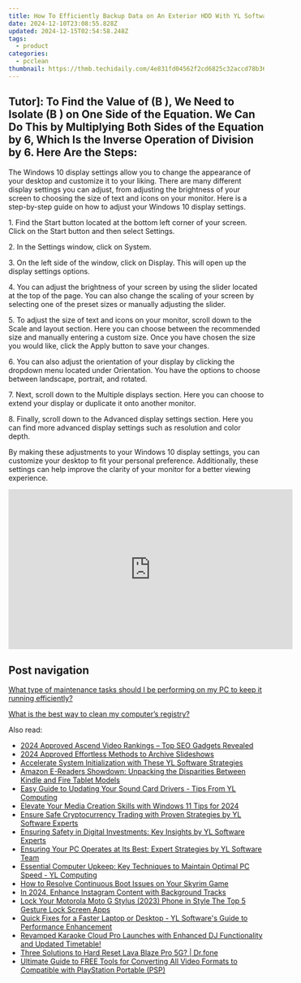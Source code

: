 ```yaml
---
title: How To Efficiently Backup Data on An Exterior HDD With YL Software Tips
date: 2024-12-10T23:08:55.828Z
updated: 2024-12-15T02:54:58.248Z
tags:
  - product
categories:
  - pcclean
thumbnail: https://thmb.techidaily.com/4e831fd04562f2cd6825c32accd78b3641cb3be2e3ea9cbe8b25030ed7edee4b.jpg
---
```


## Tutor]: To Find the Value of \(B \), We Need to Isolate \(B \) on One Side of the Equation. We Can Do This by Multiplying Both Sides of the Equation by 6, Which Is the Inverse Operation of Division by 6. Here Are the Steps:

The Windows 10 display settings allow you to change the appearance of your desktop and customize it to your liking. There are many different display settings you can adjust, from adjusting the brightness of your screen to choosing the size of text and icons on your monitor. Here is a step-by-step guide on how to adjust your Windows 10 display settings. 

1\. Find the Start button located at the bottom left corner of your screen. Click on the Start button and then select Settings.

2\. In the Settings window, click on System.

3\. On the left side of the window, click on Display. This will open up the display settings options. 

4\. You can adjust the brightness of your screen by using the slider located at the top of the page. You can also change the scaling of your screen by selecting one of the preset sizes or manually adjusting the slider.

5\. To adjust the size of text and icons on your monitor, scroll down to the Scale and layout section. Here you can choose between the recommended size and manually entering a custom size. Once you have chosen the size you would like, click the Apply button to save your changes.

6\. You can also adjust the orientation of your display by clicking the dropdown menu located under Orientation. You have the options to choose between landscape, portrait, and rotated.

7\. Next, scroll down to the Multiple displays section. Here you can choose to extend your display or duplicate it onto another monitor.

8\. Finally, scroll down to the Advanced display settings section. Here you can find more advanced display settings such as resolution and color depth. 

By making these adjustments to your Windows 10 display settings, you can customize your desktop to fit your personal preference. Additionally, these settings can help improve the clarity of your monitor for a better viewing experience.

<!-- affiliate ads begin -->
<iframe width="560" height="315" src="https://www.youtube.com/embed/9wiIVztRIqQ?si=GBgdwQ78k5hbeFDv" title="YouTube video player" frameborder="0" allow="accelerometer; autoplay; clipboard-write; encrypted-media; gyroscope; picture-in-picture; web-share" referrerpolicy="strict-origin-when-cross-origin" allowfullscreen></iframe>
<!-- affiliate ads end -->

## Post navigation

[What type of maintenance tasks should I be performing on my PC to keep it running efficiently?](https://tools.techidaily.com/pcclean/products/)

[What is the best way to clean my computer’s registry?](https://tools.techidaily.com/pcclean/products/)

<ins class="adsbygoogle"
     style="display:block"
     data-ad-format="autorelaxed"
     data-ad-client="ca-pub-7571918770474297"
     data-ad-slot="1223367746"></ins>

<ins class="adsbygoogle"
     style="display:block"
     data-ad-client="ca-pub-7571918770474297"
     data-ad-slot="8358498916"
     data-ad-format="auto"
     data-full-width-responsive="true"></ins>

<span class="atpl-alsoreadstyle">Also read:</span>
<div><ul>
<li><a href="https://youtube-videos.techidaily.com/2024-approved-ascend-video-rankings-top-seo-gadgets-revealed/"><u>2024 Approved Ascend Video Rankings – Top SEO Gadgets Revealed</u></a></li>
<li><a href="https://desktop-recording.techidaily.com/2024-approved-effortless-methods-to-archive-slideshows/"><u>2024 Approved Effortless Methods to Archive Slideshows</u></a></li>
<li><a href="https://discover-fantastic.techidaily.com/accelerate-system-initialization-with-these-yl-software-strategies/"><u>Accelerate System Initialization with These YL Software Strategies</u></a></li>
<li><a href="https://buynow-reviews.techidaily.com/amazon-e-readers-showdown-unpacking-the-disparities-between-kindle-and-fire-tablet-models/"><u>Amazon E-Readers Showdown: Unpacking the Disparities Between Kindle and Fire Tablet Models</u></a></li>
<li><a href="https://discover-fantastic.techidaily.com/easy-guide-to-updating-your-sound-card-drivers-tips-from-yl-computing/"><u>Easy Guide to Updating Your Sound Card Drivers - Tips From YL Computing</u></a></li>
<li><a href="https://article-posts.techidaily.com/elevate-your-media-creation-skills-with-windows-11-tips-for-2024/"><u>Elevate Your Media Creation Skills with Windows 11 Tips for 2024</u></a></li>
<li><a href="https://discover-fantastic.techidaily.com/ensure-safe-cryptocurrency-trading-with-proven-strategies-by-yl-software-experts/"><u>Ensure Safe Cryptocurrency Trading with Proven Strategies by YL Software Experts</u></a></li>
<li><a href="https://discover-fantastic.techidaily.com/ensuring-safety-in-digital-investments-key-insights-by-yl-software-experts/"><u>Ensuring Safety in Digital Investments: Key Insights by YL Software Experts</u></a></li>
<li><a href="https://discover-fantastic.techidaily.com/ensuring-your-pc-operates-at-its-best-expert-strategies-by-yl-software-team/"><u>Ensuring Your PC Operates at Its Best: Expert Strategies by YL Software Team</u></a></li>
<li><a href="https://discover-fantastic.techidaily.com/essential-computer-upkeep-key-techniques-to-maintain-optimal-pc-speed-yl-computing/"><u>Essential Computer Upkeep: Key Techniques to Maintain Optimal PC Speed - YL Computing</u></a></li>
<li><a href="https://common-error.techidaily.com/how-to-resolve-continuous-boot-issues-on-your-skyrim-game/"><u>How to Resolve Continuous Boot Issues on Your Skyrim Game</u></a></li>
<li><a href="https://instagram-video-files.techidaily.com/in-2024-enhance-instagram-content-with-background-tracks/"><u>In 2024, Enhance Instagram Content with Background Tracks</u></a></li>
<li><a href="https://android-unlock.techidaily.com/lock-your-motorola-moto-g-stylus-2023-phone-in-style-the-top-5-gesture-lock-screen-apps-by-drfone-android/"><u>Lock Your Motorola Moto G Stylus (2023) Phone in Style The Top 5 Gesture Lock Screen Apps</u></a></li>
<li><a href="https://discover-fantastic.techidaily.com/quick-fixes-for-a-faster-laptop-or-desktop-yl-softwares-guide-to-performance-enhancement/"><u>Quick Fixes for a Faster Laptop or Desktop - YL Software's Guide to Performance Enhancement</u></a></li>
<li><a href="https://discover-fantastic.techidaily.com/revamped-karaoke-cloud-pro-launches-with-enhanced-dj-functionality-and-updated-timetable/"><u>Revamped Karaoke Cloud Pro Launches with Enhanced DJ Functionality and Updated Timetable!</u></a></li>
<li><a href="https://techidaily.com/three-solutions-to-hard-reset-lava-blaze-pro-5g-drfone-by-drfone-reset-android-reset-android/"><u>Three Solutions to Hard Reset Lava Blaze Pro 5G? | Dr.fone</u></a></li>
<li><a href="https://media-tips.techidaily.com/ultimate-guide-to-free-tools-for-converting-all-video-formats-to-compatible-with-playstation-portable-psp/"><u>Ultimate Guide to FREE Tools for Converting All Video Formats to Compatible with PlayStation Portable (PSP)</u></a></li>
</ul></div>

